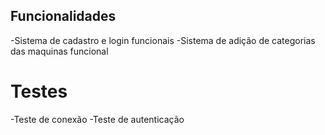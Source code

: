 ## Funcionalidades
-Sistema de cadastro e login funcionais
-Sistema de adição de categorias das maquinas funcional

# Testes
-Teste de conexão
-Teste de autenticação